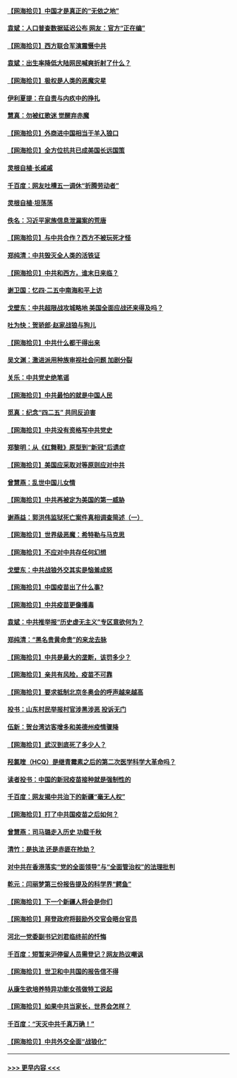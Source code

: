#### [【网海拾贝】中国才是真正的“无依之地”](../pages/nsc993/n12915845.md?t=05010752) 
#### [袁斌：人口普查数据延迟公布 网友：官方“正在编”](../pages/nsc993/n12915748.md?t=05010752) 
#### [【网海拾贝】西方联合军演震慑中共](../pages/nsc993/n12913466.md?t=05010752) 
#### [袁斌：出生率降低大陆网民喊爽折射了什么？](../pages/nsc993/n12913365.md?t=05010752) 
#### [【网海拾贝】极权是人类的恶魔灾星](../pages/nsc993/n12910697.md?t=05010752) 
#### [伊利夏提：在自责与内疚中的挣扎](../pages/nsc993/n12910493.md?t=05010752) 
#### [慧真：勿被红歌迷 觉醒弃赤魔](../pages/nsc993/n12910485.md?t=05010752) 
#### [【网海拾贝】外商进中国相当于羊入狼口](../pages/nsc993/n12908274.md?t=05010752) 
#### [【网海拾贝】全方位抗共已成美国长远国策](../pages/nsc993/n12906878.md?t=05010752) 
#### [灵根自植‧长戚戚](../pages/nsc993/n12905585.md?t=05010752) 
#### [千百度：网友吐槽五一调休“折腾劳动者”](../pages/nsc993/n12905934.md?t=05010752) 
#### [灵根自植‧坦荡荡](../pages/nsc993/n12905562.md?t=05010752) 
#### [佚名：习近平家族信息泄漏案的荒唐](../pages/nsc993/n12904705.md?t=05010752) 
#### [【网海拾贝】与中共合作？西方不被玩死才怪](../pages/nsc993/n12903873.md?t=05010752) 
#### [郑纯清：中共毁灭全人类的活铁证](../pages/nsc993/n12903785.md?t=05010752) 
#### [【网海拾贝】中共和西方，谁末日来临？](../pages/nsc993/n12903482.md?t=05010752) 
#### [谢卫国：忆四‧二五中南海和平上访](../pages/nsc993/n12902192.md?t=05010752) 
#### [戈壁东：中共超限战攻城略地 美国全面应战还来得及吗？](../pages/nsc993/n12902297.md?t=05010752) 
#### [吐为快：贺骄郎‧赵家战狼与狗儿](../pages/nsc993/n12902280.md?t=05010752) 
#### [【网海拾贝】中共什么都干得出来](../pages/nsc993/n12897500.md?t=05010752) 
#### [吴文渊：激进派用种族审视社会问题 加剧分裂](../pages/nsc993/n12893881.md?t=05010752) 
#### [关乐：中共党史绝笔谣](../pages/nsc993/n12897270.md?t=05010752) 
#### [【网海拾贝】中共最怕的就是中国人民](../pages/nsc993/n12894705.md?t=05010752) 
#### [觅真：纪念“四二五” 共同反迫害](../pages/nsc993/n12894553.md?t=05010752) 
#### [【网海拾贝】中共没有资格写中共党史](../pages/nsc993/n12892231.md?t=05010752) 
#### [郑黎明：从《红舞鞋》原型到“新冠”后遗症](../pages/nsc993/n12890469.md?t=05010752) 
#### [【网海拾贝】美国应采取对等原则应对中共](../pages/nsc993/n12889176.md?t=05010752) 
#### [曾慧燕：乱世中国儿女情](../pages/nsc993/n12887931.md?t=05010752) 
#### [【网海拾贝】中共再被定为美国的第一威胁](../pages/nsc993/n12887580.md?t=05010752) 
#### [谢燕益：郭洪伟监狱死亡案件真相调查简述（一）](../pages/nsc993/n12885648.md?t=05010752) 
#### [【网海拾贝】世界级恶魔：希特勒与马克思](../pages/nsc993/n12884062.md?t=05010752) 
#### [【网海拾贝】不应对中共存任何幻想](../pages/nsc993/n12881460.md?t=05010752) 
#### [戈壁东：中共战狼外交其实是恼羞成怒](../pages/nsc993/n12880392.md?t=05010752) 
#### [【网海拾贝】中国疫苗出了什么事?](../pages/nsc993/n12879124.md?t=05010752) 
#### [【网海拾贝】中共疫苗更像播毒](../pages/nsc993/n12876631.md?t=05010752) 
#### [袁斌：中共推举报“历史虚无主义”专区意欲何为？](../pages/nsc993/n12876530.md?t=05010752) 
#### [郑纯清：“黑名贵黄命贵”的来龙去脉](../pages/nsc993/n12875589.md?t=05010752) 
#### [【网海拾贝】中共是最大的垄断，该罚多少？](../pages/nsc993/n12874006.md?t=05010752) 
#### [【网海拾贝】亲共有风险，疫苗不可靠](../pages/nsc993/n12872224.md?t=05010752) 
#### [【网海拾贝】要求抵制北京冬奥会的呼声越来越高](../pages/nsc993/n12868962.md?t=05010752) 
#### [投书：山东村民举报村官涉黑涉恶 投诉无门](../pages/nsc993/n12869726.md?t=05010752) 
#### [伍新：贺台湾访客增多和美德州疫情骤降](../pages/nsc993/n12865651.md?t=05010752) 
#### [【网海拾贝】武汉到底死了多少人？](../pages/nsc993/n12863707.md?t=05010752) 
#### [羟氯喹（HCQ）是继青霉素之后的第二次医学科学大革命吗？](../pages/nsc993/n12638564.md?t=05010752) 
#### [读者投书：中国的新冠疫苗接种就是强制性的](../pages/nsc993/n12859932.md?t=05010752) 
#### [千百度：网友揭中共治下的新疆“毫无人权”](../pages/nsc993/n12858385.md?t=05010752) 
#### [【网海拾贝】打了中共国疫苗之后如何？](../pages/nsc993/n12857866.md?t=05010752) 
#### [曾慧燕：司马璐走入历史 功载千秋](../pages/nsc993/n12856996.md?t=05010752) 
#### [清竹：是执法 还是赤匪在抢劫？](../pages/nsc993/n12856952.md?t=05010752) 
#### [对中共在香港落实“党的全面领导”与“全面管治权”的法理批判](../pages/nsc993/n12856929.md?t=05010752) 
#### [乾元：闫丽梦第三份报告提及的科学界“鳄鱼”](../pages/nsc993/n12855985.md?t=05010752) 
#### [【网海拾贝】下一个新疆人将会是你们](../pages/nsc993/n12855864.md?t=05010752) 
#### [【网海拾贝】拜登政府将鼓励外交官会晤台官员](../pages/nsc993/n12853615.md?t=05010752) 
#### [河北一党委副书记刘君临终前的忏悔](../pages/nsc993/n12849420.md?t=05010752) 
#### [千百度：短暂来沪停留人员需登记？网友热议嘲讽](../pages/nsc993/n12853497.md?t=05010752) 
#### [【网海拾贝】世卫和中共国的报告信不得](../pages/nsc993/n12850902.md?t=05010752) 
#### [从康生欲培养特异功能女孩做特工说起](../pages/nsc993/n12849289.md?t=05010752) 
#### [【网海拾贝】如果中共当家长，世界会怎样？](../pages/nsc993/n12848436.md?t=05010752) 
#### [千百度：“天灭中共千真万确！”](../pages/nsc993/n12845659.md?t=05010752) 
#### [【网海拾贝】中共外交全面“战狼化”](../pages/nsc993/n12845607.md?t=05010752) 

----
#### [ >>> 更早内容 <<< ](../indexes/nsc993-earlier.md)
